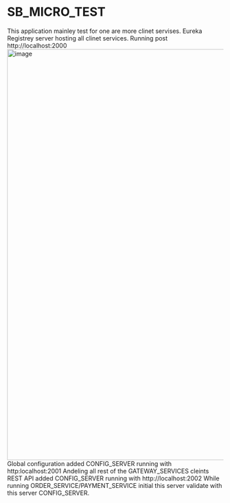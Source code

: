 # SB_MICRO_TEST
 This application mainley test for one are more clinet servises.
 Eureka Registrey server hosting all clinet services. Running post http://localhost:2000
<img width="958" alt="image" src="https://user-images.githubusercontent.com/44318990/215694433-43177ecc-a78d-4935-b58c-9b683fec463d.png">
Global configuration added CONFIG_SERVER running with http:localhost:2001
Andeling all rest of the GATEWAY_SERVICES cleints REST API added CONFIG_SERVER running with http://localhost:2002
While running ORDER_SERVICE/PAYMENT_SERVICE initial this server validate with this server CONFIG_SERVER.
